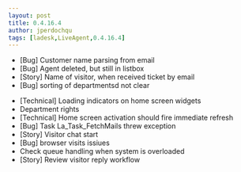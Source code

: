 ```yaml
---
layout: post
title: 0.4.16.4
author: jperdochqu
tags: [ladesk,LiveAgent,0.4.16.4]
---
```


- [Bug] Customer name parsing from email
- [Bug] Agent deleted, but still in listbox
- [Story] Name of visitor, when received ticket by email
- [Bug] sorting of departmentsd not clear

<!--more-->

- [Technical] Loading indicators on home screen widgets
- Department rights
- [Technical] Home screen activation should fire immediate refresh
- [Bug] Task La_Task_FetchMails threw exception
- [Story] Visitor chat start
- [Bug] browser visits issiues
- Check queue handling when system is overloaded
- [Story] Review visitor reply workflow
